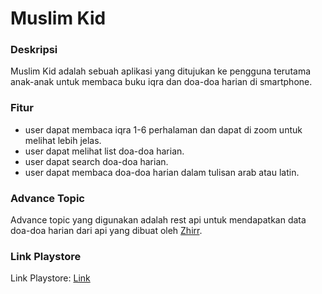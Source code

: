 # Muslim Kid

### Deskripsi
Muslim Kid adalah sebuah aplikasi yang ditujukan ke pengguna terutama anak-anak untuk membaca buku iqra dan doa-doa harian di smartphone.

### Fitur
- user dapat membaca iqra 1-6 perhalaman dan dapat di zoom untuk melihat lebih jelas.
- user dapat melihat list doa-doa harian.
- user dapat search doa-doa harian.
- user dapat membaca doa-doa harian dalam tulisan arab atau latin.

### Advance Topic
Advance topic yang digunakan adalah rest api untuk mendapatkan data doa-doa harian dari api yang dibuat oleh [Zhirr](https://github.com/Zhirrr/islamic-rest-api-indonesian-v2).

### Link Playstore
Link Playstore: [Link](https://play.google.com/store/apps/details?id=com.fwmubarok.muslimkid)
